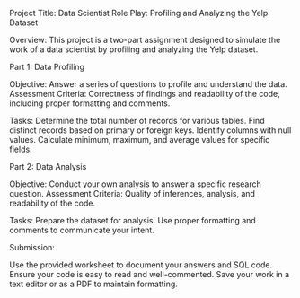 Project Title: Data Scientist Role Play: Profiling and Analyzing the Yelp Dataset

Overview: This project is a two-part assignment designed to simulate the work of a data scientist by profiling and analyzing the Yelp dataset.

Part 1: Data Profiling

Objective: Answer a series of questions to profile and understand the data.
Assessment Criteria: Correctness of findings and readability of the code, including proper formatting and comments.

Tasks:
Determine the total number of records for various tables.
Find distinct records based on primary or foreign keys.
Identify columns with null values.
Calculate minimum, maximum, and average values for specific fields.

Part 2: Data Analysis

Objective: Conduct your own analysis to answer a specific research question.
Assessment Criteria: Quality of inferences, analysis, and readability of the code.

Tasks:
Prepare the dataset for analysis.
Use proper formatting and comments to communicate your intent.

Submission:

Use the provided worksheet to document your answers and SQL code.
Ensure your code is easy to read and well-commented.
Save your work in a text editor or as a PDF to maintain formatting.
